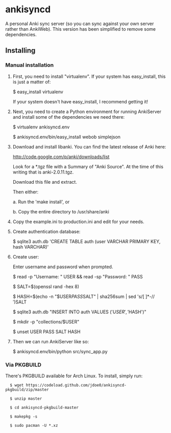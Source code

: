 ankisyncd
=========

A personal Anki sync server (so you can sync against your own server rather than
AnkiWeb). This version has been simplified to remove some dependencies.

Installing
----------

### Manual installation

 1. First, you need to install "virtualenv".  If your system has easy_install, this is
    just a matter of:

      $ easy_install virtualenv

    If your system doesn't have easy_install, I recommend getting it!

 2. Next, you need to create a Python environment for running AnkiServer and install some of
    the dependencies we need there:

      $ virtualenv ankisyncd.env

      $ ankisyncd.env/bin/easy_install webob simplejson

 3. Download and install libanki.  You can find the latest release of Anki here:

    http://code.google.com/p/anki/downloads/list

    Look for a *.tgz file with a Summary of "Anki Source".  At the time of this writing
    that is anki-2.0.11.tgz.

    Download this file and extract.

    Then either:

      a. Run the 'make install', or

      b. Copy the entire directory to /usr/share/anki

 4. Copy the example.ini to production.ini and edit for your needs.

 5. Create authentication database:

      $ sqlite3 auth.db 'CREATE TABLE auth (user VARCHAR PRIMARY KEY, hash VARCHAR)'

 6. Create user:

      Enter username and password when prompted.

      $ read -p "Username: " USER && read -sp "Password: " PASS

      $ SALT=$(openssl rand -hex 8)

      $ HASH=$(echo -n "$USER$PASS$SALT" | sha256sum | sed 's/[ ]*-$//')$SALT

      $ sqlite3 auth.db "INSERT INTO auth VALUES ('$USER', '$HASH')"

      $ mkdir -p "collections/$USER"

      $ unset USER PASS SALT HASH

 7. Then we can run AnkiServer like so:

      $ ankisyncd.env/bin/python src/sync_app.py
      
### Via PKGBUILD

There's PKGBUILD available for Arch Linux. To install, simply run:

      $ wget https://codeload.github.com/jdoe0/ankisyncd-pkgbuild/zip/master
      
      $ unzip master
      
      $ cd ankisyncd-pkgbuild-master
      
      $ makepkg -s
      
      $ sudo pacman -U *.xz
